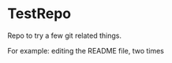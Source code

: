TestRepo
========

Repo to try a few git related things.

For example: editing the README file, two times
